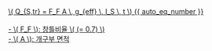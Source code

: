 <a href="/eco2_guide_center/1.%20ECO2%20Logic%20Guide/Hee1_Equation_List.html" class="equation-link" target="_blank" rel="noopener noreferrer">
  \( Q_{S,tr} = F_F A \, g_{eff} \, I_S \, t \) {{ auto_eq_number }}<br>
  <br>
  <span class="note">- \( F_F \): 창틀비율 \( (= 0.7) \)<br>- \( A \): 개구부 면적</span>
</a>
